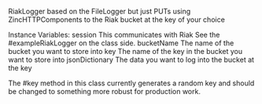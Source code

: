 RiakLogger based on the FileLogger but just PUTs using ZincHTTPComponents to the Riak bucket at the key of your choice

Instance Variables:
	session 		<RiakSession> This communicates with Riak  See the #exampleRiakLogger on the class side.
	bucketName	<String> The name of the bucket you want to store into
	key 			<String> The name of the key in the bucket you want to store into
	jsonDictionary 	<Dictionary> The data you want to log into the bucket at the key
		
	
The #key method in this class currently generates a random key and should be changed to something more robust for production work.



